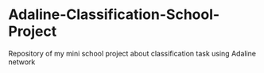 # Adaline-Classification-School-Project
Repository of my mini school project about classification task using Adaline network

